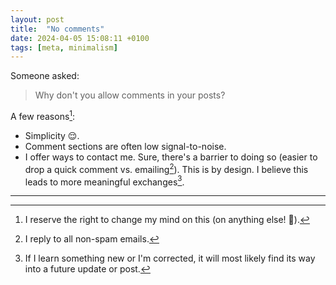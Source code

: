 ```yaml
---
layout: post
title:  "No comments"
date: 2024-04-05 15:08:11 +0100
tags: [meta, minimalism]
---
```


Someone asked:

> Why don't you allow comments in your posts?

A few reasons[^1]:

- Simplicity 😌.
- Comment sections are often low signal-to-noise.
- I offer ways to contact me. Sure, there's a barrier to doing so (easier to drop a quick comment vs. emailing[^2]). This is by design. I believe this leads to more meaningful exchanges[^3].

---

[^1]: I reserve the right to change my mind on this (on anything else! 🙂).
[^2]: I reply to all non-spam emails.
[^3]: If I learn something new or I'm corrected, it will most likely find its way into a future update or post.
